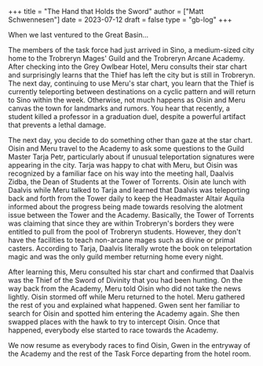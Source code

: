 +++
title = "The Hand that Holds the Sword"
author = ["Matt Schwennesen"]
date = 2023-07-12
draft = false
type = "gb-log"
+++

When we last ventured to the Great Basin...

The members of the task force had just arrived in Sino, a medium-sized city home
to the Trobreryn Mages' Guild and the Trobreryn Arcane Academy. After checking
into the Grey Owlbear Hotel, Meru consults their star chart and surprisingly
learns that the Thief has left the city but is still in Trobreryn. The next day,
continuing to use Meru's star chart, you learn that the Thief is currently
teleporting between destinations on a cyclic pattern and will return to Sino
within the week. Otherwise, not much happens as Oisin and Meru canvas the town
for landmarks and rumors. You hear that recently, a student killed a professor
in a graduation duel, despite a powerful artifact that prevents a lethal
damage.

The next day, you decide to do something other than gaze at the star
chart. Oisin and Meru travel to the Academy to ask some questions to the Guild
Master Tarja Petr, particularly about if unusual teleportation signatures were
appearing in the city. Tarja was happy to chat with Meru, but Oisin was
recognized by a familiar face on his way into the meeting hall, Daalvis Zidba,
the Dean of Students at the Tower of Torrents. Oisin ate lunch with Daalvis
while Meru talked to Tarja and learned that Daalvis was teleporting back and
forth from the Tower daily to keep the Headmaster Altair Aquila informed about
the progress being made towards resolving the alotment issue between the Tower
and the Academy. Basically, the Tower of Torrents was claiming that since they
are within Trobreryn's borders they were entitled to pull from the pool of
Trobreryn students. However, they don't have the facilities to teach non-arcane
mages such as divine or primal casters. According to Tarja, Daalvis literally
wrote the book on teleportation magic and was the only guild member returning
home every night.

After learning this, Meru consulted his star chart and confirmed that Daalvis
was the Thief of the Sword of Divinity that you had been hunting. On the way
back from the Academy, Meru told Oisin who did not take the news lightly. Oisin
stormed off while Meru returned to the hotel. Meru gathered the rest of you and
explained what happened. Gwen sent her familiar to search for Oisin and spotted
him entering the Academy again. She then swapped places with the hawk to try to
intercept Oisin. Once that happened, everybody else started to race towards the
Academy.

We now resume as everybody races to find Oisin, Gwen in the entryway of the
Academy and the rest of the Task Force departing from the hotel room.
